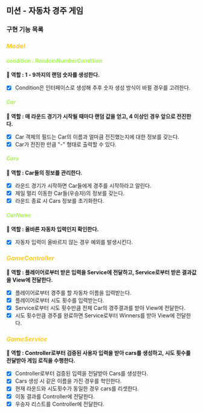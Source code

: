 ## 미션 - 자동차 경주 게임

### 구현 기능 목록

### *<span style = 'color : #FFCD28'>Model</span>*<br/>

#### *<span style = 'color : #A8F552'>condition : RandomNumberCondition</span>*<br/>

**🔆 역할 : 1 - 9까지의 랜덤 숫자를 생성한다.**<br/>

- [X] Condition은 인터페이스로 생성해 추후 숫자 생성 방식이 바뀔 경우를 고려한다.<br/>

#### *<span style = 'color : #A8F552'>Car</span>*<br/>

**🔆 역할 : 매 라운드 경기가 시작될 때마다 랜덤 값을 얻고, 4 이상인 경우 앞으로 전진한다.**<br/>

- [X] Car 객체의 필드는 Car의 이름과 얼마큼 전진했는지에 대한 정보를 갖는다.<br/>
- [X] Car가 전진한 만큼 "-" 형태로 출력할 수 있다.<br/>

#### *<span style = 'color : #A8F552'>Cars</span>*<br/>

**🔆 역할 : Car들의 정보를 관리한다.**<br/>

- [X] 라운드 경기가 시작하면 Car들에게 경주를 시작하라고 알린다.<br/>
- [X] 제일 멀리 이동한 Car들(우승자)의 정보를 갖는다.<br/>
- [X] 라운드 종료 시 Cars 정보를 초기화한다.<br/>

#### *<span style = 'color : #A8F552'>CarName</span>*<br/>

**🔆 역할 : 올바른 자동차 입력인지 확인한다.**<br/>

- [X] 자동차 입력이 올바르지 않는 경우 예외를 발생시킨다.<br/>

### *<span style = 'color : #FFCD28'>GameController</span>*<br/>

**🔆 역할 : 플레이어로부터 받은 입력을 Service에 전달하고, Service로부터 받은 결과값을 View에 전달한다.**<br/>

- [X] 플레이어로부터 경주를 할 자동차 이름을 입력받는다.<br/>
- [X] 플레이어로부터 시도 횟수를 입력받는다.<br/>
- [X] Service로부터 시도 횟수만큼 전체 Car의 경주결과를 받아 View에 전달한다.<br/>
- [X] 시도 횟수만큼 경주를 완료하면 Service로부터 Winners를 받아 View에 전달한다.<br/>

### *<span style = 'color : #FFCD28'>GameService</span>*<br/>

**🔆 역할 : Controller로부터 검증된 사용자 입력을 받아 cars를 생성하고, 시도 횟수를 전달받아 게임 로직을 수행한다.**<br/>

- [X] Controller로부터 검증된 입력을 전달받아 Cars를 생성한다.<br/>
- [X] Cars 생성 시 같은 이름을 가진 경우를 학인한다.<br/>
- [X] 현재 라운드와 시도횟수가 동일한 경우 cars를 리셋한다.<br/>
- [X] 이동 결과를 Controller에 전달한다.<br/>
- [X] 우승자 리스트를 Controller에 전달한다.<br/>
